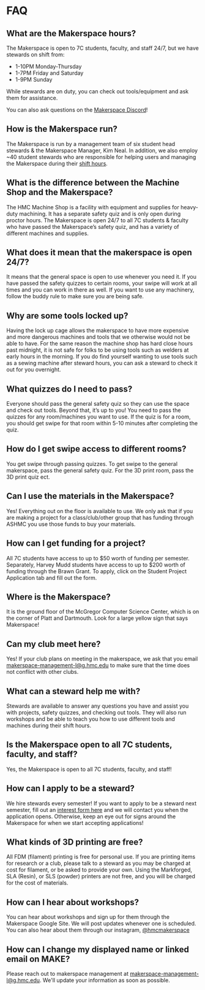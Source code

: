 # FAQ

## What are the Makerspace hours?

The Makerspace is open to 7C students, faculty, and staff 24/7, but we have stewards on shift from:

- 1-10PM Monday-Thursday
- 1-7PM Friday and Saturday
- 1-9PM Sunday

While stewards are on duty, you can check out tools/equipment and ask them for assistance.

You can also ask questions on the [Makerspace Discord](https://make.hmc.edu/discord)!

## How is the Makerspace run?

The Makerspace is run by a management team of six student head stewards & the Makerspace Manager, Kim Neal. In addition, we also employ ~40 student stewards who are responsible for helping users and managing the Makerspace during their [shift hours](/?p=schedule).

## What is the difference between the Machine Shop and the Makerspace?

The HMC Machine Shop is a facility with equipment and supplies for heavy-duty machining. It has a separate safety quiz and is only open during proctor hours. The Makerspace is open 24/7 to all 7C students & faculty who have passed the Makerspace’s safety quiz, and has a variety of different machines and supplies.

## What does it mean that the makerspace is open 24/7?

It means that the general space is open to use whenever you need it. If you have passed the safety quizzes to certain rooms, your swipe will work at all times and you can work in there as well. If you want to use any machinery, follow the buddy rule to make sure you are being safe.

## Why are some tools locked up?

Having the lock up cage allows the makerspace to have more expensive and more dangerous machines and tools that we otherwise would not be able to have. For the same reason the machine shop has hard close hours past midnight, it is not safe for folks to be using tools such as welders at early hours in the morning. If you do find yourself wanting to use tools such as a sewing machine after steward hours, you can ask a steward to check it out for you overnight. 

## What quizzes do I need to pass?

Everyone should pass the general safety quiz so they can use the space and check out tools. Beyond that, it’s up to you! You need to pass the quizzes for any room/machines you want to use. If the quiz is for a room, you should get swipe for that room within 5-10 minutes after completing the quiz. 

## How do I get swipe access to different rooms? 

You get swipe through passing quizzes. To get swipe to the general makerspace, pass the general safety quiz. For the 3D print room, pass the 3D print quiz ect. 

## Can I use the materials in the Makerspace?

Yes! Everything out on the floor is available to use. We only ask that if you are making a project for a class/club/other group that has funding through ASHMC you use those funds to buy your materials.

## How can I get funding for a project?

All 7C students have access to up to $50 worth of funding per semester. Separately, Harvey Mudd students have access to up to $200 worth of funding through the Brawn Grant. To apply, click on the Student Project Application tab and fill out the form.

## Where is the Makerspace?

It is the ground floor of the McGregor Computer Science Center, which is on the corner of Platt and Dartmouth. Look for a large yellow sign that says Makerspace!

## Can my club meet here?

Yes! If your club plans on meeting in the makerspace, we ask that you email makerspace-management-l@g.hmc.edu to make sure that the time does not conflict with other clubs. 

## What can a steward help me with?

Stewards are available to answer any questions you have and assist you with projects, safety quizzes, and checking out tools. They will also run workshops and be able to teach you how to use different tools and machines during their shift hours. 

## Is the Makerspace open to all 7C students, faculty, and staff?

Yes, the Makerspace is open to all 7C students, faculty, and staff!

## How can I apply to be a steward?

We hire stewards every semester! If you want to apply to be a steward next semester, fill out an [interest form here](https://forms.gle/YhVQA59cuWytMw559) and we will contact you when the application opens. Otherwise, keep an eye out for signs around the Makerspace for when we start accepting applications!  

## What kinds of 3D printing are free?

All FDM (filament) printing is free for personal use. If you are printing items for research or a club, please talk to a steward as you may be charged at cost for filament, or be asked to provide your own. Using the Markforged, SLA (Resin), or SLS (powder) printers are not free, and you will be charged for the cost of materials. 

## How can I hear about workshops?

You can hear about workshops and sign up for them through the Makerspace Google Site. We will post updates whenever one is scheduled. You can also hear about them through our instagram, [@hmcmakerspace](https://www.instagram.com/hmcmakerspace/)

## How can I change my displayed name or linked email on MAKE?

Please reach out to makerspace management at <a href="mailto:makerspace-management-l@g.hmc.edu">makerspace-management-l@g.hmc.edu</a>. We'll update your information as soon as possible.